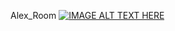 Alex_Room
[![IMAGE ALT TEXT HERE](https://img.youtube.com/vi/ys8OuADiDnk/0.jpg)](https://www.youtube.com/watch?v=ys8OuADiDnk)
